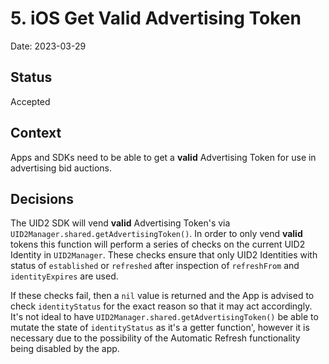 # 5. iOS Get Valid Advertising Token

Date: 2023-03-29

## Status

Accepted

## Context

Apps and SDKs need to be able to get a **valid** Advertising Token for use in advertising bid auctions.

## Decisions

The UID2 SDK will vend **valid** Advertising Token's via `UID2Manager.shared.getAdvertisingToken()`.  In order to only vend **valid** tokens this function will perform a series of checks on the current UID2 Identity in `UID2Manager`.  These checks ensure that only UID2 Identities with status of `established` or `refreshed` after inspection of `refreshFrom` and `identityExpires` are used.

If these checks fail, then a `nil` value is returned and the App is advised to check `identityStatus` for the exact reason so that it may act accordingly.  It's not ideal to have `UID2Manager.shared.getAdvertisingToken()` be able to mutate the state of `identityStatus` as it's a getter function', however it is necessary due to the possibility of the Automatic Refresh functionality being disabled by the app.
